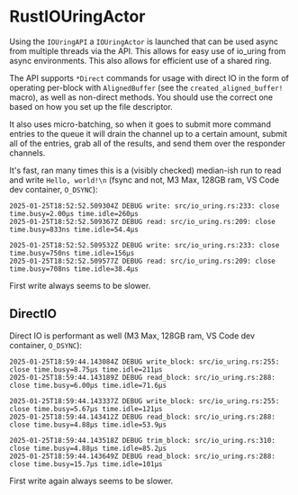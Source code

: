 # RustIOUringActor

Using the `IOUringAPI` a `IOUringActor` is launched that can be used async from multiple threads via the API. This allows for easy use of io_uring from async environments. This also allows for efficient use of a shared ring.

The API supports `*Direct` commands for usage with direct IO in the form of operating per-block with `AlignedBuffer` (see the `created_aligned_buffer!` macro), as well as non-direct methods. You should use the correct one based on how you set up the file descriptor.

It also uses micro-batching, so when it goes to submit more command entries to the queue it will drain the channel up to a certain amount, submit all of the entries, grab all of the results, and send them over the responder channels.

It's fast, ran many times this is a (visibly checked) median-ish run to read and write `Hello, world!\n` (fsync and not, M3 Max, 128GB ram, VS Code dev container, `O_DSYNC`):

```
2025-01-25T18:52:52.509304Z DEBUG write: src/io_uring.rs:233: close time.busy=2.00µs time.idle=260µs
2025-01-25T18:52:52.509367Z DEBUG read: src/io_uring.rs:209: close time.busy=833ns time.idle=54.4µs

2025-01-25T18:52:52.509532Z DEBUG write: src/io_uring.rs:233: close time.busy=750ns time.idle=156µs
2025-01-25T18:52:52.509577Z DEBUG read: src/io_uring.rs:209: close time.busy=708ns time.idle=38.4µs
```

First write always seems to be slower.

## DirectIO

Direct IO is performant as well (M3 Max, 128GB ram, VS Code dev container, `O_DSYNC`):

```
2025-01-25T18:59:44.143084Z DEBUG write_block: src/io_uring.rs:255: close time.busy=8.75µs time.idle=211µs
2025-01-25T18:59:44.143189Z DEBUG read_block: src/io_uring.rs:288: close time.busy=6.00µs time.idle=71.6µs

2025-01-25T18:59:44.143337Z DEBUG write_block: src/io_uring.rs:255: close time.busy=5.67µs time.idle=121µs
2025-01-25T18:59:44.143412Z DEBUG read_block: src/io_uring.rs:288: close time.busy=4.88µs time.idle=53.9µs

2025-01-25T18:59:44.143518Z DEBUG trim_block: src/io_uring.rs:310: close time.busy=4.88µs time.idle=85.2µs
2025-01-25T18:59:44.143649Z DEBUG read_block: src/io_uring.rs:288: close time.busy=15.7µs time.idle=101µs
```

First write again always seems to be slower.
